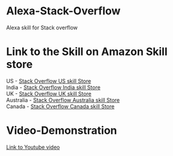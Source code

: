 # Alexa-Stack-Overflow
Alexa skill for Stack overflow

# Link to the Skill on Amazon Skill store

US - [Stack Overflow US skill Store](https://www.amazon.com/dp/B07HGW33GQ/ref=sr_1_2?s=digital-skills&ie=UTF8&qid=1537339798&sr=1-2&keywords=stack+overflow)<br />
India - [Stack Overflow India skill Store](https://www.amazon.in/s/ref=sr_nr_n_0?fst=as%3Aoff&rh=n%3A11928183031%2Cn%3A12113608031%2Ck%3Astack+overflow&keywords=stack+overflow&ie=UTF8&qid=1537338810&rnid=11928185031)<br />
UK - [Stack Overflow UK skill Store](https://www.amazon.co.uk/Yash-Stack-Overflow/dp/B07HGW33GQ/ref=sr_1_2?ie=UTF8&qid=1537683988&sr=8-2&keywords=stack+overflow)<br />
Australia - [Stack Overflow Australia skill Store](https://www.amazon.com.au/Yash-Stack-Overflow/dp/B07HGW33GQ/ref=sr_1_1?ie=UTF8&qid=1537684024&sr=8-1&keywords=stack+overflow)<br />
Canada - [Stack Overflow Canada skill Store](https://www.amazon.ca/Yash-Stack-Overflow/dp/B07HGW33GQ/ref=sr_1_1?ie=UTF8&qid=1537684055&sr=8-1&keywords=stack+overflow)

# Video-Demonstration
[Link to Youtube video](https://youtu.be/tuy70RlCJXg) 
